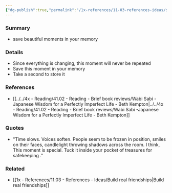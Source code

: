 ```yaml
---
{"dg-publish":true,"permalink":"/1x-references/11-03-references-ideas/save-beautiful-and-special-moments-in-your-memory/","dgHomeLink":true,"dgPassFrontmatter":false,"dgShowBacklinks":true,"dgShowLocalGraph":false,"dgShowInlineTitle":true}
---
```



### Summary
- save beautiful moments in your memory

### Details
- Since everything is changing, this moment will never be repeated
- Save this moment in your memory
- Take a second to store it

### References
- [[../../4x - Reading/41.02 - Reading - Brief book reviews/Wabi Sabi -Japanese Wisdom for a Perfectly Imperfect Life - Beth Kempton|../../4x - Reading/41.02 - Reading - Brief book reviews/Wabi Sabi -Japanese Wisdom for a Perfectly Imperfect Life - Beth Kempton]]

### Quotes
- "Time slows. Voices soften. People seem to be frozen in position, smiles on their faces, candlelight throwing shadows across the room. I think, This moment is special. Tuck it inside your pocket of treasures for safekeeping ."

### Related
- [[1x - References/11.03 - References - Ideas/Build real friendships|Build real friendships]]